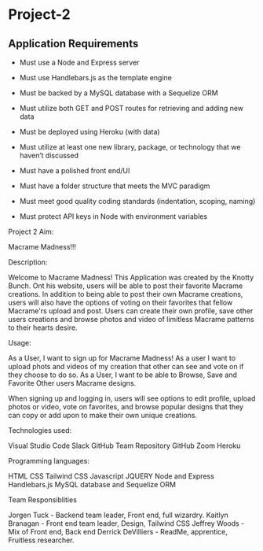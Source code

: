 # Project-2


## Application Requirements

* Must use a Node and Express server

* Must use Handlebars.js as the template engine

* Must be backed by a MySQL database with a Sequelize ORM

* Must utilize both GET and POST routes for retrieving and adding new data

* Must be deployed using Heroku (with data)

* Must utilize at least one new library, package, or technology that we haven’t discussed

* Must have a polished front end/UI

* Must have a folder structure that meets the MVC paradigm

* Must meet good quality coding standards (indentation, scoping, naming)

* Must protect API keys in Node with environment variables



Project 2 Aim:

Macrame Madness!!!

Description:

Welcome to Macrame Madness! This Application was created by the Knotty Bunch.
Ont his website, users will be able to post their favorite Macrame creations.
In addition to being able to post their own Macrame creations, users will also have the options of voting on their favorites that fellow Macrame'rs upload and post. Users can create their own profile, save other users creations and browse photos and video of limitless Macrame patterns to their hearts desire.


Usage:

As a User, I want to sign up for Macrame Madness! 
As a user I want to upload phots and videos of my creation that other can see    and vote on if they choose to do so.
As a User, I want to be able to Browse, Save and Favorite Other users Macrame designs.


When signing up and logging in, users will see options to edit profile, upload photos or video, vote on favorites, and browse popular designs that they can copy or add upon to make their own unique creations. 


Technologies used:

Visual Studio Code
Slack
GitHub Team Repository
GitHub
Zoom
Heroku



Programming languages:

HTML
CSS
Tailwind CSS
Javascript
JQUERY
Node and Express
Handlebars.js
MySQL database and Sequelize ORM



Team Responsiblities

Jorgen Tuck - Backend team leader, Front end, full wizardry.
Kaitlyn Branagan - Front end team leader, Design, Tailwind CSS
Jeffrey Woods - Mix of Front end, Back end
Derrick DeVilliers - ReadMe, apprentice, Fruitless researcher.




